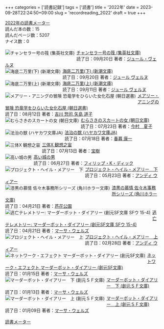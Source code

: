 +++
categories = ['読書記録']
tags = ['読書']
title = '2022年'
date = 2023-09-28T22:24:50+09:00
slug = 'recordreading_2022'
draft = true
+++

<a href="https://bookmeter.com/users/365033/summary/yearly">2022年の読書メーター</a><br />読んだ本の数：15<br />読んだページ数：5207<br />ナイス数：0<br /><br /><a href="https://bookmeter.com/books/476156"><img alt="チャンセラー号の筏 (集英社文庫)" align="left" style="margin: 0 5px 5px 0; border: 1px solid #dcdcdc;" src="https://m.media-amazon.com/images/I/51zh-YAmt5L._SL75_.jpg" /></a><a href="https://bookmeter.com/books/476156">チャンセラー号の筏 (集英社文庫)</a><br />読了日：09月20日 著者：<a href="https://bookmeter.com/search?keyword=%E3%82%B8%E3%83%A5%E3%83%BC%E3%83%AB%E3%83%BB%E3%83%B4%E3%82%A7%E3%83%AB%E3%83%8C">ジュール・ヴェルヌ</a><br clear="left" /><a href="https://bookmeter.com/books/5321799"><img alt="海底二万里(下) (新潮文庫)" align="left" style="margin: 0 5px 5px 0; border: 1px solid #dcdcdc;" src="https://m.media-amazon.com/images/I/615P2ZcfOXL._SL75_.jpg" /></a><a href="https://bookmeter.com/books/5321799">海底二万里(下) (新潮文庫)</a><br />読了日：09月20日 著者：<a href="https://bookmeter.com/search?keyword=%E3%82%B8%E3%83%A5%E3%83%BC%E3%83%AB+%E3%83%B4%E3%82%A7%E3%83%AB%E3%83%8C">ジュール ヴェルヌ</a><br clear="left" /><a href="https://bookmeter.com/books/5321801"><img alt="海底二万里(上) (新潮文庫)" align="left" style="margin: 0 5px 5px 0; border: 1px solid #dcdcdc;" src="https://m.media-amazon.com/images/I/6129aZnOinL._SL75_.jpg" /></a><a href="https://bookmeter.com/books/5321801">海底二万里(上) (新潮文庫)</a><br />読了日：09月11日 著者：<a href="https://bookmeter.com/search?keyword=%E3%82%B8%E3%83%A5%E3%83%BC%E3%83%AB+%E3%83%B4%E3%82%A7%E3%83%AB%E3%83%8C">ジュール ヴェルヌ</a><br clear="left" /><a href="https://bookmeter.com/books/72251"><img alt="メアリー・アニングの冒険 恐竜学をひらいた女化石屋 (朝日選書)" align="left" style="margin: 0 5px 5px 0; border: 1px solid #dcdcdc;" src="https://m.media-amazon.com/images/I/51SVXE1FKJL._SL75_.jpg" /></a><a href="https://bookmeter.com/books/72251">メアリー・アニングの冒険 恐竜学をひらいた女化石屋 (朝日選書)</a><br />読了日：08月12日 著者：<a href="https://bookmeter.com/search?keyword=%E5%90%89%E5%B7%9D+%E6%83%A3%E5%8F%B8%2C%E7%9F%A2%E5%B3%B6+%E9%81%93%E5%AD%90">吉川 惣司,矢島 道子</a><br clear="left" /><a href="https://bookmeter.com/books/19867780"><img alt="むらさきのスカートの女 (朝日文庫)" align="left" style="margin: 0 5px 5px 0; border: 1px solid #dcdcdc;" src="https://m.media-amazon.com/images/I/41TOSpqiMvL._SL75_.jpg" /></a><a href="https://bookmeter.com/books/19867780">むらさきのスカートの女 (朝日文庫)</a><br />読了日：07月23日 著者：<a href="https://bookmeter.com/search?keyword=%E4%BB%8A%E6%9D%91%E3%80%80%E5%A4%8F%E5%AD%90">今村　夏子</a><br clear="left" /><a href="https://bookmeter.com/books/19680128"><img alt="法治の獣 (ハヤカワ文庫JA)" align="left" style="margin: 0 5px 5px 0; border: 1px solid #dcdcdc;" src="https://m.media-amazon.com/images/I/510QQDBRO1L._SL75_.jpg" /></a><a href="https://bookmeter.com/books/19680128">法治の獣 (ハヤカワ文庫JA)</a><br />読了日：07月18日 著者：<a href="https://bookmeter.com/search?keyword=%E6%98%A5%E6%9A%AE+%E5%BA%B7%E4%B8%80">春暮 康一</a><br clear="left" /><a href="https://bookmeter.com/books/19807332"><img alt="三体X 観想之宙" align="left" style="margin: 0 5px 5px 0; border: 1px solid #dcdcdc;" src="https://m.media-amazon.com/images/I/517ga7rkxUL._SL75_.jpg" /></a><a href="https://bookmeter.com/books/19807332">三体X 観想之宙</a><br />読了日：07月13日 著者：<a href="https://bookmeter.com/search?keyword=%E5%AE%9D%E6%A8%B9">宝樹</a><br clear="left" /><a href="https://bookmeter.com/books/6369912"><img alt="高い城の男" align="left" style="margin: 0 5px 5px 0; border: 1px solid #dcdcdc;" src="https://m.media-amazon.com/images/I/51l0nCMd9ZL._SL75_.jpg" /></a><a href="https://bookmeter.com/books/6369912">高い城の男</a><br />読了日：06月27日 著者：<a href="https://bookmeter.com/search?keyword=%E3%83%95%E3%82%A3%E3%83%AA%E3%83%83%E3%83%97%E3%83%BBK%E3%83%BB%E3%83%87%E3%82%A3%E3%83%83%E3%82%AF">フィリップ・K・ディック</a><br clear="left" /><a href="https://bookmeter.com/books/19159079"><img alt="プロジェクト・ヘイル・メアリー　下" align="left" style="margin: 0 5px 5px 0; border: 1px solid #dcdcdc;" src="https://m.media-amazon.com/images/I/412N17w45GL._SL75_.jpg" /></a><a href="https://bookmeter.com/books/19159079">プロジェクト・ヘイル・メアリー　下</a><br />読了日：05月23日 著者：<a href="https://bookmeter.com/search?keyword=%E3%82%A2%E3%83%B3%E3%83%87%E3%82%A3+%E3%82%A6%E3%82%A3%E3%82%A2%E3%83%BC">アンディ ウィアー</a><br clear="left" /><a href="https://bookmeter.com/books/19409924"><img alt="漆黒の慕情 佐々木事務所シリーズ (角川ホラー文庫)" align="left" style="margin: 0 5px 5px 0; border: 1px solid #dcdcdc;" src="https://m.media-amazon.com/images/I/51owaR8FGTL._SL75_.jpg" /></a><a href="https://bookmeter.com/books/19409924">漆黒の慕情 佐々木事務所シリーズ (角川ホラー文庫)</a><br />読了日：04月21日 著者：<a href="https://bookmeter.com/search?keyword=%E8%8A%A6%E8%8A%B1%E5%85%AC%E5%9C%92">芦花公園</a><br clear="left" /><a href="https://bookmeter.com/books/19491790"><img alt="逃亡テレメトリー: マーダーボット・ダイアリー (創元SF文庫 SFウ 15-4)" align="left" style="margin: 0 5px 5px 0; border: 1px solid #dcdcdc;" src="https://m.media-amazon.com/images/I/51uEk9UyCLL._SL75_.jpg" /></a><a href="https://bookmeter.com/books/19491790">逃亡テレメトリー: マーダーボット・ダイアリー (創元SF文庫 SFウ 15-4)</a><br />読了日：04月21日 著者：<a href="https://bookmeter.com/search?keyword=%E3%83%9E%E3%83%BC%E3%82%B5%E3%83%BB%E3%82%A6%E3%82%A7%E3%83%AB%E3%82%BA">マーサ・ウェルズ</a><br clear="left" /><a href="https://bookmeter.com/books/19147366"><img alt="プロジェクト・ヘイル・メアリー　上" align="left" style="margin: 0 5px 5px 0; border: 1px solid #dcdcdc;" src="https://m.media-amazon.com/images/I/41l0NwfJDDL._SL75_.jpg" /></a><a href="https://bookmeter.com/books/19147366">プロジェクト・ヘイル・メアリー　上</a><br />読了日：02月28日 著者：<a href="https://bookmeter.com/search?keyword=%E3%82%A2%E3%83%B3%E3%83%87%E3%82%A3+%E3%82%A6%E3%82%A3%E3%82%A2%E3%83%BC">アンディ ウィアー</a><br clear="left" /><a href="https://bookmeter.com/books/18726937"><img alt="ネットワーク・エフェクト マーダーボット・ダイアリー (創元SF文庫)" align="left" style="margin: 0 5px 5px 0; border: 1px solid #dcdcdc;" src="https://m.media-amazon.com/images/I/51g5UhFjawL._SL75_.jpg" /></a><a href="https://bookmeter.com/books/18726937">ネットワーク・エフェクト マーダーボット・ダイアリー (創元SF文庫)</a><br />読了日：01月15日 著者：<a href="https://bookmeter.com/search?keyword=%E3%83%9E%E3%83%BC%E3%82%B5%E3%83%BB%E3%82%A6%E3%82%A7%E3%83%AB%E3%82%BA">マーサ・ウェルズ</a><br clear="left" /><a href="https://bookmeter.com/books/14918413"><img alt="マーダーボット・ダイアリー　下 (創元ＳＦ文庫)" align="left" style="margin: 0 5px 5px 0; border: 1px solid #dcdcdc;" src="https://m.media-amazon.com/images/I/51TbtteQciL._SL75_.jpg" /></a><a href="https://bookmeter.com/books/14918413">マーダーボット・ダイアリー　下 (創元ＳＦ文庫)</a><br />読了日：01月13日 著者：<a href="https://bookmeter.com/search?keyword=%E3%83%9E%E3%83%BC%E3%82%B5%E3%83%BB%E3%82%A6%E3%82%A7%E3%83%AB%E3%82%BA">マーサ・ウェルズ</a><br clear="left" /><a href="https://bookmeter.com/books/14918414"><img alt="マーダーボット・ダイアリー　上 (創元ＳＦ文庫)" align="left" style="margin: 0 5px 5px 0; border: 1px solid #dcdcdc;" src="https://m.media-amazon.com/images/I/51wVUi0S7yL._SL75_.jpg" /></a><a href="https://bookmeter.com/books/14918414">マーダーボット・ダイアリー　上 (創元ＳＦ文庫)</a><br />読了日：01月09日 著者：<a href="https://bookmeter.com/search?keyword=%E3%83%9E%E3%83%BC%E3%82%B5%E3%83%BB%E3%82%A6%E3%82%A7%E3%83%AB%E3%82%BA">マーサ・ウェルズ</a><br clear="left" /><br /><a href="https://bookmeter.com/">読書メーター</a><br />